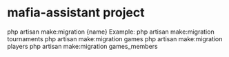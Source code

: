 # mafia-assistant project

php artisan make:migration {name}
Example:
php artisan make:migration tournaments
php artisan make:migration games
php artisan make:migration players
php artisan make:migration games_members